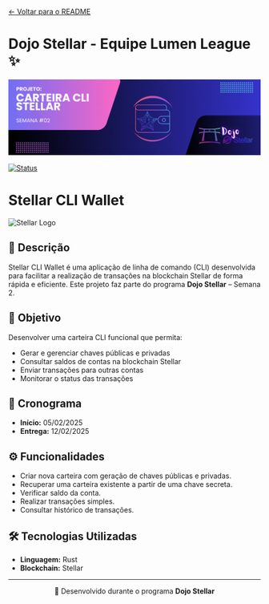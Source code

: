 <!--
[![🇧🇷 Português](https://img.shields.io/badge/Lang-PT--BR-green)](./challenge2.md)
[![🇺🇸 English](https://img.shields.io/badge/Lang-EN-blue)](./challenge2-en.md)
-->

[← Voltar para o README](../README.md)

# Dojo Stellar - Equipe Lumen League ✨ 

<p align="center">
  <img src="./letreiro_lumen_wallet.gif" alt="Logo da Lumen League" width="1000">
</p>

[![Status](https://img.shields.io/badge/Status-In%20Progress-orange)](#)

# Stellar CLI Wallet

![Stellar Logo](https://img.shields.io/badge/Stellar-Blockchain-blue)

## 📜 Descrição
Stellar CLI Wallet é uma aplicação de linha de comando (CLI) desenvolvida para facilitar a realização de transações na blockchain Stellar de forma rápida e eficiente. Este projeto faz parte do programa **Dojo Stellar** – Semana 2.

## 🚀 Objetivo
Desenvolver uma carteira CLI funcional que permita:
- Gerar e gerenciar chaves públicas e privadas
- Consultar saldos de contas na blockchain Stellar
- Enviar transações para outras contas
- Monitorar o status das transações

## 📅 Cronograma
- **Início:** 05/02/2025  
- **Entrega:** 12/02/2025  

## ⚙️ Funcionalidades
- Criar nova carteira com geração de chaves públicas e privadas.
- Recuperar uma carteira existente a partir de uma chave secreta.
- Verificar saldo da conta.
- Realizar transações simples.
- Consultar histórico de transações.

## 🛠️ Tecnologias Utilizadas
- **Linguagem:** Rust  
- **Blockchain:** Stellar  


---

<p align="center">🌟 Desenvolvido durante o programa <strong>Dojo Stellar</strong></p>
